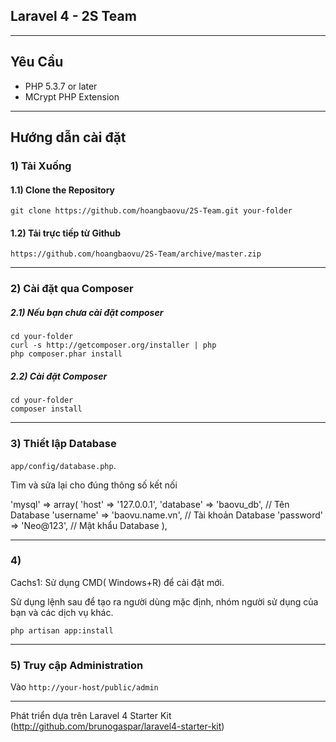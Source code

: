 ## Laravel 4 - 2S Team

-----

## Yêu Cầu

- PHP 5.3.7 or later
- MCrypt PHP Extension

-----

## Hướng dẫn cài đặt

### 1) Tải Xuống
#### 1.1) Clone the Repository

	git clone https://github.com/hoangbaovu/2S-Team.git your-folder

#### 1.2) Tải trực tiếp từ Github

	https://github.com/hoangbaovu/2S-Team/archive/master.zip

-----

### 2) Cài đặt qua Composer
##### 2.1) Nếu bạn chưa cài đặt composer

	cd your-folder
	curl -s http://getcomposer.org/installer | php
	php composer.phar install

##### 2.2) Cài đặt Composer

	cd your-folder
	composer install

-----

### 3) Thiết lập Database

`app/config/database.php`.

Tìm và sửa lại cho đúng thông số kết nối

'mysql' => array(
	'host'      => '127.0.0.1',
	'database'  => 'baovu_db', 		// Tên Database
	'username'  => 'baovu.name.vn', 	// Tài khoản Database
	'password'  => 'Neo@123', 		// Mật khẩu Database
),

-----

### 4)

Cachs1: Sử dụng CMD( Windows+R) để cài đặt mới.

Sử dụng lệnh sau để tạo ra người dùng mặc định, nhóm người sử dụng của bạn và các dịch vụ khác.
	
	php artisan app:install

-----

### 5) Truy cập Administration

Vào `http://your-host/public/admin` 

-----

Phát triển dựa trên Laravel 4 Starter Kit (http://github.com/brunogaspar/laravel4-starter-kit)
